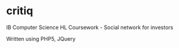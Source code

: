 # critiq

IB Computer Science HL Coursework - Social network for investors

Written using PHP5, JQuery
